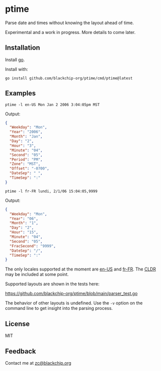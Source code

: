 # ptime

Parse date and times without knowing the layout ahead of time.

Experimental and a work in progress. More details to come later.

## Installation

Install [go](https://go.dev/dl/).

Install with:

    go install github.com/blackchip-org/ptime/cmd/ptime@latest

## Examples

    ptime -l en-US Mon Jan 2 2006 3:04:05pm MST

Output:

```json
{
  "Weekday": "Mon",
  "Year": "2006",
  "Month": "Jan",
  "Day": "2",
  "Hour": "3",
  "Minute": "04",
  "Second": "05",
  "Period": "PM",
  "Zone": "MST",
  "Offset": "-0700",
  "DateSep": " ",
  "TimeSep": ":"
}
```

    ptime -l fr-FR lundi, 2/1/06 15:04:05,9999

Output:

```json
{
  "Weekday": "Mon",
  "Year": "06",
  "Month": "1",
  "Day": "2",
  "Hour": "15",
  "Minute": "04",
  "Second": "05",
  "FracSecond": "9999",
  "DateSep": "/",
  "TimeSep": ":"
}
```

The only locales supported at the moment are
[en-US](https://github.com/blackchip-org/ptime/blob/main/locale/en.go) and
[fr-FR](https://github.com/blackchip-org/ptime/blob/main/locale/fr.go). The
[CLDR](https://cldr.unicode.org/) may be included at some point.

Supported layouts are shown in the tests here:

https://github.com/blackchip-org/ptime/blob/main/parser_test.go

The behavior of other layouts is undefined. Use the `-v` option on the
command line to get insight into the parsing process.

## License

MIT

## Feedback

Contact me at zc@blackchip.org



